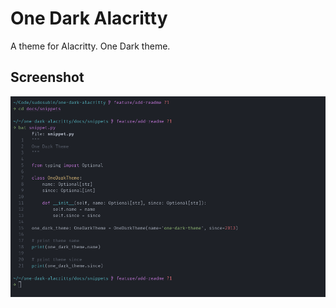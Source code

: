 # One Dark Alacritty

A theme for Alacritty. One Dark theme.

## Screenshot

![Screenshot](docs/assets/screenshot.png)
